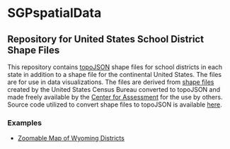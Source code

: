 SGPspatialData
==============

Repository for United States School District Shape Files
-------------------------------------------------------------
This repository contains [topoJSON](https://github.com/topojson/topojson) shape files for school districts in each state in addition to a shape
file for the continental United States. The files are for use in data visualizations. The files are derived from
[shape files](https://www.census.gov/did/www/schooldistricts/) created by the United States Census Bureau converted to topoJSON and made freely
available by the [Center for Assessment](https://github.com/CenterForAssessment) for the use by others. Source code utilized to convert shape files to topoJSON is available [here](https://github.com/CenterForAssessment/SGPspatialData/blob/master/Shape_Files/District_Creation.R).

### Examples

* [Zoomable Map of Wyoming Districts](http://bl.ocks.org/dbetebenner/dc95803c61970d4282e620b83ff2964a)
